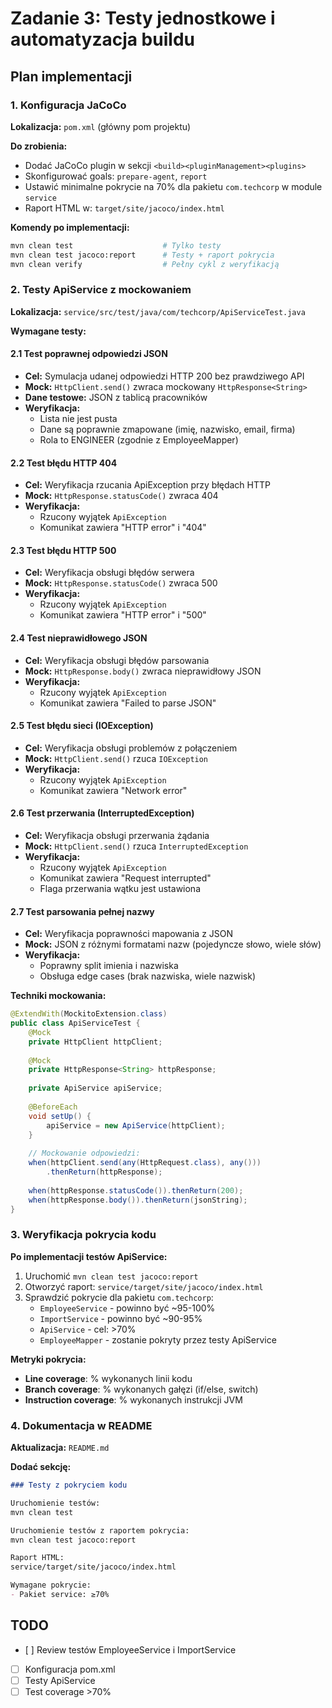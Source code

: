 # Zadanie 3: Testy jednostkowe i automatyzacja buildu

## Plan implementacji

### 1. Konfiguracja JaCoCo

**Lokalizacja:** `pom.xml` (główny pom projektu)

**Do zrobienia:**
- Dodać JaCoCo plugin w sekcji `<build><pluginManagement><plugins>`
- Skonfigurować goals: `prepare-agent`, `report`
- Ustawić minimalne pokrycie na 70% dla pakietu `com.techcorp` w module `service`
- Raport HTML w: `target/site/jacoco/index.html`

**Komendy po implementacji:**
```bash
mvn clean test                    # Tylko testy
mvn clean test jacoco:report      # Testy + raport pokrycia
mvn clean verify                  # Pełny cykl z weryfikacją
```

### 2. Testy ApiService z mockowaniem

**Lokalizacja:** `service/src/test/java/com/techcorp/ApiServiceTest.java`

**Wymagane testy:**

#### 2.1 Test poprawnej odpowiedzi JSON
- **Cel:** Symulacja udanej odpowiedzi HTTP 200 bez prawdziwego API
- **Mock:** `HttpClient.send()` zwraca mockowany `HttpResponse<String>`
- **Dane testowe:** JSON z tablicą pracowników
- **Weryfikacja:**
  - Lista nie jest pusta
  - Dane są poprawnie zmapowane (imię, nazwisko, email, firma)
  - Rola to ENGINEER (zgodnie z EmployeeMapper)

#### 2.2 Test błędu HTTP 404
- **Cel:** Weryfikacja rzucania ApiException przy błędach HTTP
- **Mock:** `HttpResponse.statusCode()` zwraca 404
- **Weryfikacja:**
  - Rzucony wyjątek `ApiException`
  - Komunikat zawiera "HTTP error" i "404"

#### 2.3 Test błędu HTTP 500
- **Cel:** Weryfikacja obsługi błędów serwera
- **Mock:** `HttpResponse.statusCode()` zwraca 500
- **Weryfikacja:**
  - Rzucony wyjątek `ApiException`
  - Komunikat zawiera "HTTP error" i "500"

#### 2.4 Test nieprawidłowego JSON
- **Cel:** Weryfikacja obsługi błędów parsowania
- **Mock:** `HttpResponse.body()` zwraca nieprawidłowy JSON
- **Weryfikacja:**
  - Rzucony wyjątek `ApiException`
  - Komunikat zawiera "Failed to parse JSON"

#### 2.5 Test błędu sieci (IOException)
- **Cel:** Weryfikacja obsługi problemów z połączeniem
- **Mock:** `HttpClient.send()` rzuca `IOException`
- **Weryfikacja:**
  - Rzucony wyjątek `ApiException`
  - Komunikat zawiera "Network error"

#### 2.6 Test przerwania (InterruptedException)
- **Cel:** Weryfikacja obsługi przerwania żądania
- **Mock:** `HttpClient.send()` rzuca `InterruptedException`
- **Weryfikacja:**
  - Rzucony wyjątek `ApiException`
  - Komunikat zawiera "Request interrupted"
  - Flaga przerwania wątku jest ustawiona

#### 2.7 Test parsowania pełnej nazwy
- **Cel:** Weryfikacja poprawności mapowania z JSON
- **Mock:** JSON z różnymi formatami nazw (pojedyncze słowo, wiele słów)
- **Weryfikacja:**
  - Poprawny split imienia i nazwiska
  - Obsługa edge cases (brak nazwiska, wiele nazwisk)

**Techniki mockowania:**
```java
@ExtendWith(MockitoExtension.class)
public class ApiServiceTest {
    @Mock
    private HttpClient httpClient;
    
    @Mock
    private HttpResponse<String> httpResponse;
    
    private ApiService apiService;
    
    @BeforeEach
    void setUp() {
        apiService = new ApiService(httpClient);
    }
    
    // Mockowanie odpowiedzi:
    when(httpClient.send(any(HttpRequest.class), any()))
        .thenReturn(httpResponse);
    
    when(httpResponse.statusCode()).thenReturn(200);
    when(httpResponse.body()).thenReturn(jsonString);
}
```

### 3. Weryfikacja pokrycia kodu

**Po implementacji testów ApiService:**
1. Uruchomić `mvn clean test jacoco:report`
2. Otworzyć raport: `service/target/site/jacoco/index.html`
3. Sprawdzić pokrycie dla pakietu `com.techcorp`:
   - `EmployeeService` - powinno być ~95-100%
   - `ImportService` - powinno być ~90-95%
   - `ApiService` - cel: >70%
   - `EmployeeMapper` - zostanie pokryty przez testy ApiService

**Metryki pokrycia:**
- **Line coverage**: % wykonanych linii kodu
- **Branch coverage**: % wykonanych gałęzi (if/else, switch)
- **Instruction coverage**: % wykonanych instrukcji JVM

### 4. Dokumentacja w README

**Aktualizacja:** `README.md`

**Dodać sekcję:**
```markdown
### Testy z pokryciem kodu

Uruchomienie testów:
mvn clean test

Uruchomienie testów z raportem pokrycia:
mvn clean test jacoco:report

Raport HTML:
service/target/site/jacoco/index.html

Wymagane pokrycie:
- Pakiet service: ≥70%
```

## TODO
- [ ] Review testów EmployeeService i ImportService
- [ ] Konfiguracja pom.xml
- [ ] Testy ApiService
- [ ] Test coverage >70%